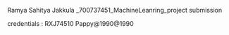 Ramya Sahitya Jakkula _700737451_MachineLeanring_project submission

credentials :
RXJ74510
Pappy@1990@1990
